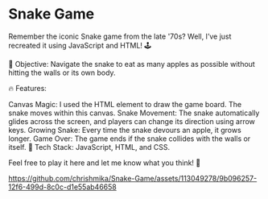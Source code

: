 <h1>Snake Game</h1>
Remember the iconic Snake game from the late '70s? Well, I’ve just recreated it using JavaScript and HTML! 🕹️

🍎 Objective: Navigate the snake to eat as many apples as possible without hitting the walls or its own body.

🔥 Features:

Canvas Magic: I used the HTML <canvas> element to draw the game board. The snake moves within this canvas.
Snake Movement: The snake automatically glides across the screen, and players can change its direction using arrow keys.
Growing Snake: Every time the snake devours an apple, it grows longer.
Game Over: The game ends if the snake collides with the walls or itself.
🚀 Tech Stack: JavaScript, HTML, and CSS.

Feel free to play it here and let me know what you think! 🎉


https://github.com/chrishmika/Snake-Game/assets/113049278/9b096257-12f6-499d-8c0c-d1e55ab46658

